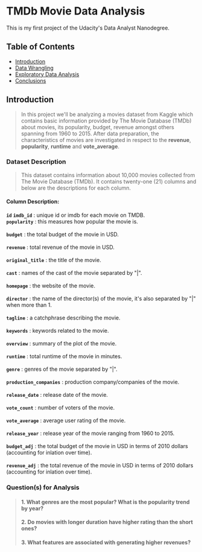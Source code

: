 # TMDb Movie Data Analysis
This is my first project of the Udacity's Data Analyst Nanodegree. 

## Table of Contents
<ul>
<li><a href="#intro">Introduction</a></li>
<li><a href="#wrangling">Data Wrangling</a></li>
<li><a href="#eda">Exploratory Data Analysis</a></li>
<li><a href="#conclusions">Conclusions</a></li>
</ul>
<a id='intro'></a>

## Introduction
>In this project we'll be analyzing a movies dataset from Kaggle which contains basic information provided by The Movie Database (TMDb) about movies, its popularity, budget, revenue amongst others spanning from 1960 to 2015.
>After data preparation, the characteristics of movies are investigated in respect to the **revenue**, **popularity**, **runtime** and **vote_average**.

### Dataset Description 
>This dataset contains information about 10,000 movies collected from The Movie Database (TMDb). It contains twenty-one (21) columns and below are the descriptions for each  column.
#### Column Description:
**`id`** **`imdb_id`** : unique id or imdb for each movie on TMDB.
<br>**`popularity`** : this measures how popular the movie is.</br>
<br>**`budget`** : the total budget of the movie in USD.</br>
<br>**`revenue`** : total revenue of the movie in USD.</br>
<br>**`original_title`** : the title of the movie.</br>
<br>**`cast`** : names of the cast of the movie separated by "|".</br>
<br>**`homepage`** : the website of the movie.</br>
<br>**`director`** : the name of the director(s) of the movie, it's also separated by "|" when more than 1.</br>
<br>**`tagline`** : a catchphrase describing the movie.</br>
<br>**`keywords`** : keywords related to the movie.</br>
<br>**`overview`** : summary of the plot of the movie.</br>
<br>**`runtime`** : total runtime of the movie in minutes.</br>
<br>**`genre`** : genres of the movie separated by "|".</br>
<br>**`production_companies`** : production company/companies of the movie.</br>
<br>**`release_date`** : release date of the movie.</br>
<br>**`vote_count`** : number of voters of the movie.</br>
<br>**`vote_average`** : average user rating of the movie.</br>
<br>**`release_year`** : release year of the movie ranging from 1960 to 2015.</br>
<br>**`budget_adj`** : the total budget of the movie in USD in terms of 2010 dollars (accounting for inlation over time).</br>
<br>**`revenue_adj`** : the total revenue of the movie in USD in terms of 2010 dollars (accounting for inlation over time).</br>

### Question(s) for Analysis
> #### 1. What genres are the most popular? What is the popularity trend by year?
> #### 2. Do movies with longer duration have higher rating than the short ones?
> #### 3. What features are associated with generating higher revenues?
